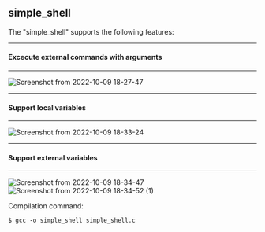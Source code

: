 ## simple_shell

The "simple_shell" supports the following features:

---
#### Excecute external commands with arguments
---
![Screenshot from 2022-10-09 18-27-47](https://user-images.githubusercontent.com/89909599/194771889-6b33f3ac-55aa-477e-abf4-a800651181fc.png)

---
#### Support local variables
---
![Screenshot from 2022-10-09 18-33-24](https://user-images.githubusercontent.com/89909599/194771920-5e244b78-caec-4ebd-94dd-4578ed5f1b26.png)

---
#### Support external variables
---
![Screenshot from 2022-10-09 18-34-47](https://user-images.githubusercontent.com/89909599/194771968-237fdb37-8c82-40da-944f-7d037fb2f8e9.png)
![Screenshot from 2022-10-09 18-34-52 (1)](https://user-images.githubusercontent.com/89909599/194772114-0ecbe48d-3c9d-461a-bb04-64321c5c0bb3.png)


Compilation command:

```
$ gcc -o simple_shell simple_shell.c

```
